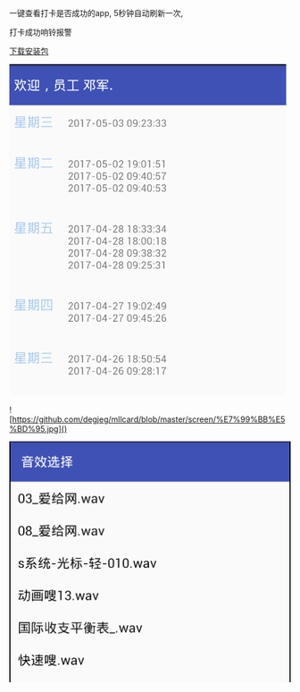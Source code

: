一键查看打卡是否成功的app, 5秒钟自动刷新一次,

打卡成功响铃报警

[下载安装包](https://github.com/degjeg/mllcard/blob/master/app-debug.apk)

![](https://github.com/degjeg/mllcard/blob/master/screen/%E6%89%93%E5%8D%A1%E8%AE%B0%E5%BD%95.jpg)

![https://github.com/degjeg/mllcard/blob/master/screen/%E7%99%BB%E5%BD%95.jpg]()

![](https://github.com/degjeg/mllcard/blob/master/screen/%E9%9F%B3%E6%95%88%E9%80%89%E6%8B%A9.jpg)